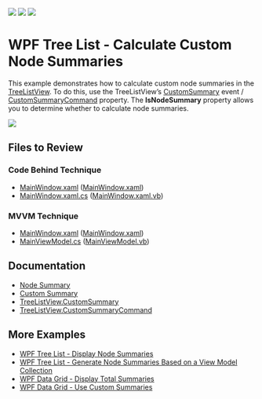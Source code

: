 <!-- default badges list -->
![](https://img.shields.io/endpoint?url=https://codecentral.devexpress.com/api/v1/VersionRange/128657758/22.2.2%2B)
[![](https://img.shields.io/badge/Open_in_DevExpress_Support_Center-FF7200?style=flat-square&logo=DevExpress&logoColor=white)](https://supportcenter.devexpress.com/ticket/details/T506349)
[![](https://img.shields.io/badge/📖_How_to_use_DevExpress_Examples-e9f6fc?style=flat-square)](https://docs.devexpress.com/GeneralInformation/403183)
<!-- default badges end -->

# WPF Tree List - Calculate Custom Node Summaries

This example demonstrates how to calculate custom node summaries in the [TreeListView](https://docs.devexpress.com/WPF/DevExpress.Xpf.Grid.TreeListView). To do this, use the TreeListView’s [CustomSummary](https://docs.devexpress.com/WPF/DevExpress.Xpf.Grid.TreeListView.CustomSummary) event / [CustomSummaryCommand](https://docs.devexpress.com/WPF/DevExpress.Xpf.Grid.TreeListView.CustomSummaryCommand) property. The **IsNodeSummary** property allows you to determine whether to calculate node summaries.

![](https://docs.devexpress.com/WPF/images/TreeListView_CustomSummary.png)

## Files to Review

### Code Behind Technique

- [MainWindow.xaml](./CS/CustomNodeSummaries_CodeBehind/MainWindow.xaml) ([MainWindow.xaml](./VB/CustomNodeSummaries_CodeBehind/MainWindow.xaml))
- [MainWindow.xaml.cs](./CS/CustomNodeSummaries_CodeBehind/MainWindow.xaml.cs#L23-L29) ([MainWindow.xaml.vb](./VB/CustomNodeSummaries_CodeBehind/MainWindow.xaml.vb#L25-L31))

### MVVM Technique

- [MainWindow.xaml](./CS/CustomNodeSummaries_MVVM/MainWindow.xaml) ([MainWindow.xaml](./VB/CustomNodeSummaries_MVVM/MainWindow.xaml))
- [MainViewModel.cs](./CS/CustomNodeSummaries_MVVM/MainViewModel.cs#L28-L35) ([MainViewModel.vb](./VB/CustomNodeSummaries_MVVM/MainViewModel.vb#L30-L37))

## Documentation

- [Node Summary](https://docs.devexpress.com/WPF/118490/controls-and-libraries/data-grid/data-summaries/node-summary)
- [Custom Summary](https://docs.devexpress.com/WPF/6129/controls-and-libraries/data-grid/data-summaries/custom-summary)
- [TreeListView.CustomSummary](https://docs.devexpress.com/WPF/DevExpress.Xpf.Grid.TreeListView.CustomSummary)
- [TreeListView.CustomSummaryCommand](https://docs.devexpress.com/WPF/DevExpress.Xpf.Grid.TreeListView.CustomSummaryCommand)

## More Examples

- [WPF Tree List - Display Node Summaries](https://github.com/DevExpress-Examples/wpf-tree-list-display-node-summaries)
- [WPF Tree List - Generate Node Summaries Based on a View Model Collection](https://github.com/DevExpress-Examples/wpf-tree-list-generate-node-summaries-from-collection)
- [WPF Data Grid - Display Total Summaries](https://github.com/DevExpress-Examples/how-to-display-total-summaries-e1636)
- [WPF Data Grid - Use Custom Summaries](https://github.com/DevExpress-Examples/wpf-data-grid-summarize-empty-cells)
